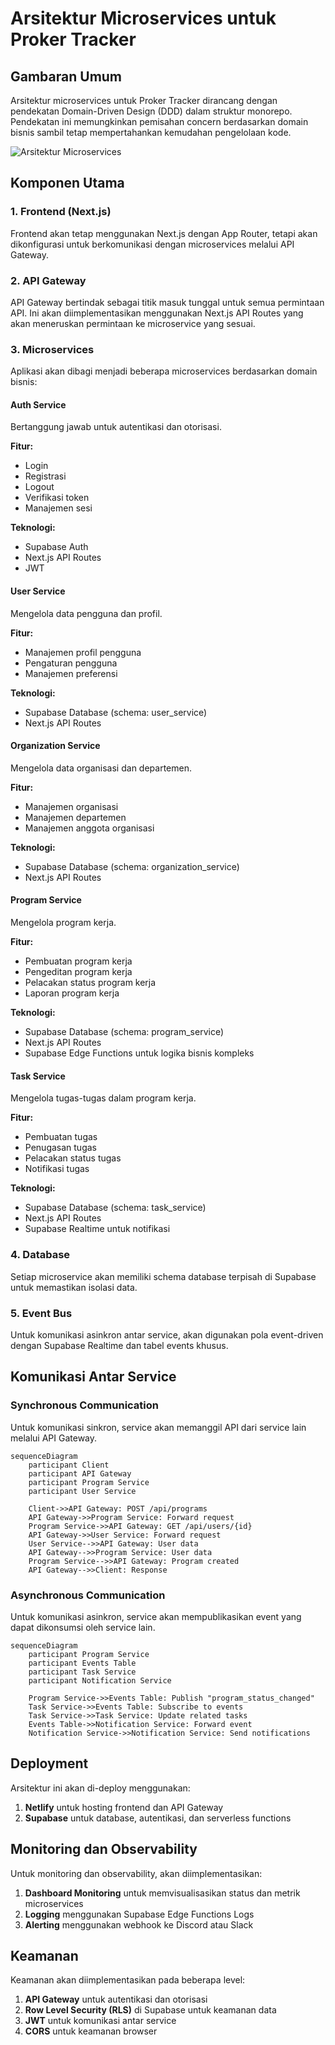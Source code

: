 # Arsitektur Microservices untuk Proker Tracker

## Gambaran Umum

Arsitektur microservices untuk Proker Tracker dirancang dengan pendekatan Domain-Driven Design (DDD) dalam struktur monorepo. Pendekatan ini memungkinkan pemisahan concern berdasarkan domain bisnis sambil tetap mempertahankan kemudahan pengelolaan kode.

![Arsitektur Microservices](../images/microservices-architecture.png)

## Komponen Utama

### 1. Frontend (Next.js)

Frontend akan tetap menggunakan Next.js dengan App Router, tetapi akan dikonfigurasi untuk berkomunikasi dengan microservices melalui API Gateway.

### 2. API Gateway

API Gateway bertindak sebagai titik masuk tunggal untuk semua permintaan API. Ini akan diimplementasikan menggunakan Next.js API Routes yang akan meneruskan permintaan ke microservice yang sesuai.

### 3. Microservices

Aplikasi akan dibagi menjadi beberapa microservices berdasarkan domain bisnis:

#### Auth Service

Bertanggung jawab untuk autentikasi dan otorisasi.

**Fitur:**
- Login
- Registrasi
- Logout
- Verifikasi token
- Manajemen sesi

**Teknologi:**
- Supabase Auth
- Next.js API Routes
- JWT

#### User Service

Mengelola data pengguna dan profil.

**Fitur:**
- Manajemen profil pengguna
- Pengaturan pengguna
- Manajemen preferensi

**Teknologi:**
- Supabase Database (schema: user_service)
- Next.js API Routes

#### Organization Service

Mengelola data organisasi dan departemen.

**Fitur:**
- Manajemen organisasi
- Manajemen departemen
- Manajemen anggota organisasi

**Teknologi:**
- Supabase Database (schema: organization_service)
- Next.js API Routes

#### Program Service

Mengelola program kerja.

**Fitur:**
- Pembuatan program kerja
- Pengeditan program kerja
- Pelacakan status program kerja
- Laporan program kerja

**Teknologi:**
- Supabase Database (schema: program_service)
- Next.js API Routes
- Supabase Edge Functions untuk logika bisnis kompleks

#### Task Service

Mengelola tugas-tugas dalam program kerja.

**Fitur:**
- Pembuatan tugas
- Penugasan tugas
- Pelacakan status tugas
- Notifikasi tugas

**Teknologi:**
- Supabase Database (schema: task_service)
- Next.js API Routes
- Supabase Realtime untuk notifikasi

### 4. Database

Setiap microservice akan memiliki schema database terpisah di Supabase untuk memastikan isolasi data.

### 5. Event Bus

Untuk komunikasi asinkron antar service, akan digunakan pola event-driven dengan Supabase Realtime dan tabel events khusus.

## Komunikasi Antar Service

### Synchronous Communication

Untuk komunikasi sinkron, service akan memanggil API dari service lain melalui API Gateway.

```mermaid
sequenceDiagram
    participant Client
    participant API Gateway
    participant Program Service
    participant User Service
    
    Client->>API Gateway: POST /api/programs
    API Gateway->>Program Service: Forward request
    Program Service->>API Gateway: GET /api/users/{id}
    API Gateway->>User Service: Forward request
    User Service-->>API Gateway: User data
    API Gateway-->>Program Service: User data
    Program Service-->>API Gateway: Program created
    API Gateway-->>Client: Response
```

### Asynchronous Communication

Untuk komunikasi asinkron, service akan mempublikasikan event yang dapat dikonsumsi oleh service lain.

```mermaid
sequenceDiagram
    participant Program Service
    participant Events Table
    participant Task Service
    participant Notification Service
    
    Program Service->>Events Table: Publish "program_status_changed"
    Task Service->>Events Table: Subscribe to events
    Task Service->>Task Service: Update related tasks
    Events Table->>Notification Service: Forward event
    Notification Service->>Notification Service: Send notifications
```

## Deployment

Arsitektur ini akan di-deploy menggunakan:

1. **Netlify** untuk hosting frontend dan API Gateway
2. **Supabase** untuk database, autentikasi, dan serverless functions

## Monitoring dan Observability

Untuk monitoring dan observability, akan diimplementasikan:

1. **Dashboard Monitoring** untuk memvisualisasikan status dan metrik microservices
2. **Logging** menggunakan Supabase Edge Functions Logs
3. **Alerting** menggunakan webhook ke Discord atau Slack

## Keamanan

Keamanan akan diimplementasikan pada beberapa level:

1. **API Gateway** untuk autentikasi dan otorisasi
2. **Row Level Security (RLS)** di Supabase untuk keamanan data
3. **JWT** untuk komunikasi antar service
4. **CORS** untuk keamanan browser
